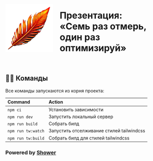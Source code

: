 <img style="margin: 20px 20px 0 0; float: left;" src="./themes/tw/images/logo.png" width="150" height="150" alt="Логотип">

# Презентация:<br>«Семь раз отмерь,<br>один раз оптимизируй»

&nbsp;

## 🐱‍💻 Команды

Все команды запускаются из корня проекта:

| Command                   | Action     |
| :------------------------ | :--------- |
| `npm ci`                  | Установить зависимости |
| `npm run dev`             | Запустить локальный сервер |
| `npm run build`           | Собрать билд |
| `npm run tw:watch`        |  Запустить отселживание стилей tailwindcss |
| `npm run tw:build`        | Собрать билд для стилей tailwindcss |

### Powered by [Shower](https://github.com/shower/shower)
